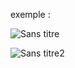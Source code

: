 exemple :

![Sans titre](https://github.com/fk-crafter/100days-of-code/assets/127132293/72b7de97-5b49-4682-b6bb-ba9c5e5b519d)

![Sans titre2](https://github.com/fk-crafter/100days-of-code/assets/127132293/0e56e50c-292d-4792-9e77-5e61b5f71548)
